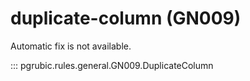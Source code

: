 # duplicate-column (GN009)

Automatic fix is not available.

::: pgrubic.rules.general.GN009.DuplicateColumn
